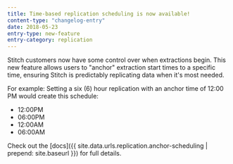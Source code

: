 ```yaml
---
title: Time-based replication scheduling is now available!
content-type: "changelog-entry"
date: 2018-05-23
entry-type: new-feature
entry-category: replication
---
```


Stitch customers now have some control over when extractions begin. This new feature allows users to "anchor" extraction start times to a specific time, ensuring Stitch is predictably replicating data when it's most needed.

For example: Setting a six (6) hour replication with an anchor time of 12:00 PM would create this schedule:

- 12:00PM
- 06:00PM
- 12:00AM
- 06:00AM

Check out the [docs]({{ site.data.urls.replication.anchor-scheduling | prepend: site.baseurl }}) for full details.